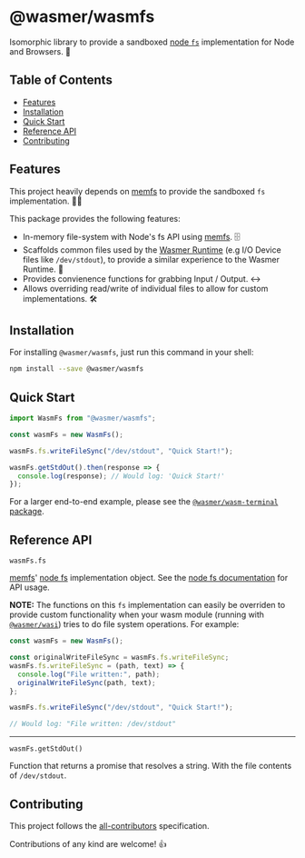 # @wasmer/wasmfs

Isomorphic library to provide a sandboxed [node `fs`](https://nodejs.org/api/fs.html) implementation for Node and Browsers. 📂

## Table of Contents

- [Features](#features)
- [Installation](#installation)
- [Quick Start](#quick-start)
- [Reference API](#reference-api)
- [Contributing](#contributing)

## Features

This project heavily depends on [memfs](https://github.com/streamich/memfs) to provide the sandboxed `fs` implementation. 🙏😄

This package provides the following features:

- In-memory file-system with Node's fs API using [memfs](https://github.com/streamich/memfs). 🗄️
- Scaffolds common files used by the [Wasmer Runtime](https://github.com/wasmerio/wasmer) (e.g I/O Device files like `/dev/stdout`), to provide a similar experience to the Wasmer Runtime. 🔌
- Provides convienence functions for grabbing Input / Output. ↔️
- Allows overriding read/write of individual files to allow for custom implementations. 🛠️

## Installation

For installing `@wasmer/wasmfs`, just run this command in your shell:

```bash
npm install --save @wasmer/wasmfs
```

## Quick Start

```js
import WasmFs from "@wasmer/wasmfs";

const wasmFs = new WasmFs();

wasmFs.fs.writeFileSync("/dev/stdout", "Quick Start!");

wasmFs.getStdOut().then(response => {
  console.log(response); // Would log: 'Quick Start!'
});
```

For a larger end-to-end example, please see the [`@wasmer/wasm-terminal` package](https://github.com/wasmerio/wasmer-js/tree/master/packages/wasm-terminal).

## Reference API

`wasmFs.fs`

[memfs](https://github.com/streamich/memfs)' [node fs](https://nodejs.org/api/fs.html) implementation object. See the [node fs documentation](https://nodejs.org/api/fs.html) for API usage.

**NOTE:** The functions on this `fs` implementation can easily be overriden to provide custom functionality when your wasm module (running with [`@wasmer/wasi`](https://github.com/wasmerio/wasmer-js/tree/master/packages/wasi)) tries to do file system operations. For example:

```js
const wasmFs = new WasmFs();

const originalWriteFileSync = wasmFs.fs.writeFileSync;
wasmFs.fs.writeFileSync = (path, text) => {
  console.log("File written:", path);
  originalWriteFileSync(path, text);
};

wasmFs.fs.writeFileSync("/dev/stdout", "Quick Start!");

// Would log: "File written: /dev/stdout"
```

---

`wasmFs.getStdOut()`

Function that returns a promise that resolves a string. With the file contents of `/dev/stdout`.

## Contributing

This project follows the [all-contributors](https://github.com/kentcdodds/all-contributors) specification.

Contributions of any kind are welcome! 👍
